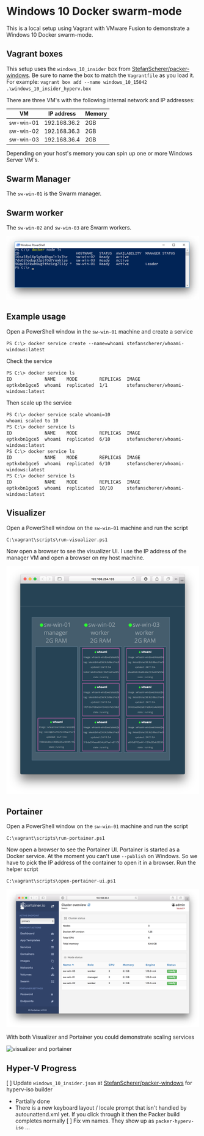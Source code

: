# Windows 10 Docker swarm-mode

This is a local setup using Vagrant with VMware Fusion to demonstrate a Windows 10 Docker swarm-mode.

## Vagrant boxes

This setup uses the `windows_10_insider` box from [StefanScherer/packer-windows](https://github.com/StefanScherer/packer-windows). Be sure to name the box to match the `Vagrantfile` as you load it. For example: `vagrant box add --name windows_10_15042 .\windows_10_insider_hyperv.box`


There are three VM's with the following internal network and IP addresses:

| VM        | IP address   | Memory |
|-----------|--------------|--------|
| sw-win-01 | 192.168.36.2 | 2GB    |
| sw-win-02 | 192.168.36.3 | 2GB    |
| sw-win-03 | 192.168.36.4 | 2GB    |

Depending on your host's memory you can spin up one or more Windows Server VM's.

## Swarm Manager

The `sw-win-01` is the Swarm manager.

## Swarm worker

The `sw-win-02` and `sw-win-03` are Swarm workers.

![swarm-mode](images/swarm-mode.png)

## Example usage

Open a PowerShell window in the `sw-win-01` machine and create a service

```
PS C:\> docker service create --name=whoami stefanscherer/whoami-windows:latest
```

Check the service

```
PS C:\> docker service ls
ID            NAME    MODE        REPLICAS  IMAGE
eptkxbn1gce5  whoami  replicated  1/1       stefanscherer/whoami-windows:latest
```

Then scale up the service

```
PS C:\> docker service scale whoami=10
whoami scaled to 10
PS C:\> docker service ls
ID            NAME    MODE        REPLICAS  IMAGE
eptkxbn1gce5  whoami  replicated  6/10      stefanscherer/whoami-windows:latest
PS C:\> docker service ls
ID            NAME    MODE        REPLICAS  IMAGE
eptkxbn1gce5  whoami  replicated  6/10      stefanscherer/whoami-windows:latest
PS C:\> docker service ls
ID            NAME    MODE        REPLICAS  IMAGE
eptkxbn1gce5  whoami  replicated  10/10     stefanscherer/whoami-windows:latest
```

## Visualizer

Open a PowerShell window on the `sw-win-01` machine and run the script

```
C:\vagrant\scripts\run-visualizer.ps1
```

Now open a browser to see the visualizer UI. I use the IP address of the manager VM and open a browser on my host machine.

![visualizer](images/visualizer.png)

## Portainer

Open a PowerShell window on the `sw-win-01` machine and run the script

```
C:\vagrant\scripts\run-portainer.ps1
```

Now open a browser to see the Portainer UI. Portainer is started as a Docker service. At the
moment you can't use `--publish` on Windows. So we have to pick the IP address of the container
to open it in a browser. Run the helper script

```
C:\vagrant\scripts\open-portainer-ui.ps1
```

![portainer](images/portainer.png)

With both Visualizer and Portainer you could demonstrate scaling services

![visualizer and portainer](images/visualizer-portainer.gif)


## Hyper-V Progress

[ ] Update `windows_10_insider.json` at [StefanScherer/packer-windows](https://github.com/StefanScherer/packer-windows) for hyperv-iso builder
 - Partially done
 - There is a new keyboard layout / locale prompt that isn't handled by autounattend.xml yet. If you click through it then the Packer build completes normally
[ ] Fix vm names. They show up as `packer-hyperv-iso` ... 
